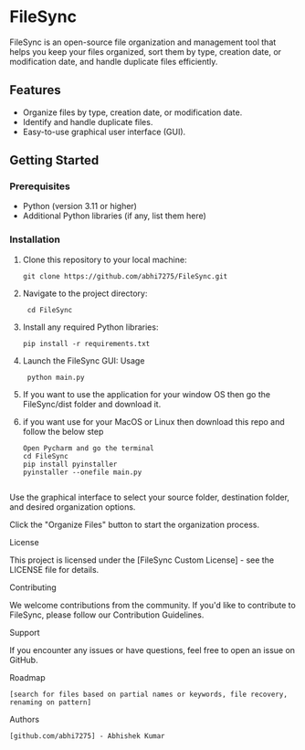 # FileSync

FileSync is an open-source file organization and management tool that helps you keep your files organized, sort them by type, creation date, or modification date, and handle duplicate files efficiently.

## Features

- Organize files by type, creation date, or modification date.
- Identify and handle duplicate files.
- Easy-to-use graphical user interface (GUI).

## Getting Started

### Prerequisites

- Python (version 3.11 or higher)
- Additional Python libraries (if any, list them here)

### Installation

1. Clone this repository to your local machine:

   ```shell
   git clone https://github.com/abhi7275/FileSync.git

2. Navigate to the project directory:
   ```shell
    cd FileSync

3. Install any required Python libraries: 
    ```shell
   pip install -r requirements.txt

4. Launch the FileSync GUI: Usage
   ```shell
    python main.py
5. If you want to use the application for your window OS then go the FileSync/dist folder and download it.

6. if you want use for your MacOS or Linux then download this repo and follow the below step
   ```shell
   Open Pycharm and go the terminal
   cd FileSync
   pip install pyinstaller
   pyinstaller --onefile main.py


Use the graphical interface to select your source folder, destination folder, and desired organization options.

Click the "Organize Files" button to start the organization process.

License

This project is licensed under the [FileSync Custom License] - see the LICENSE file for details.

Contributing

We welcome contributions from the community. If you'd like to contribute to FileSync, please follow our Contribution Guidelines.

Support

If you encounter any issues or have questions, feel free to open an issue on GitHub.

Roadmap

    [search for files based on partial names or keywords, file recovery, renaming on pattern]

Authors

    [github.com/abhi7275] - Abhishek Kumar